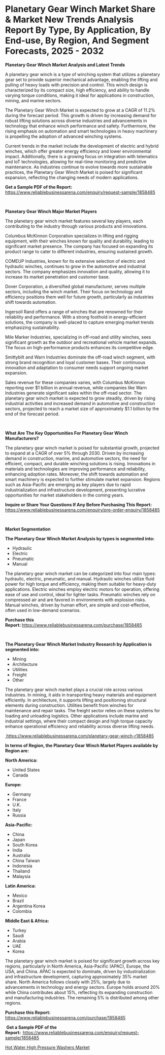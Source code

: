 <p><h1>Planetary Gear Winch Market Share & Market New Trends Analysis Report By Type, By Application, By End-use, By Region, And Segment Forecasts, 2025 - 2032</h1></p><p><strong>Planetary Gear Winch Market Analysis and Latest Trends</strong></p>
<p><p>A planetary gear winch is a type of winching system that utilizes a planetary gear set to provide superior mechanical advantage, enabling the lifting and pulling of heavy loads with precision and control. This winch design is characterized by its compact size, high efficiency, and ability to handle varying torque conditions, making it ideal for applications in construction, mining, and marine sectors.</p><p>The Planetary Gear Winch Market is expected to grow at a CAGR of 11.2% during the forecast period. This growth is driven by increasing demand for robust lifting solutions across diverse industries and advancements in technology that enhance winch performance and safety. Furthermore, the rising emphasis on automation and smart technologies in heavy machinery is propelling the adoption of advanced winching systems.</p><p>Current trends in the market include the development of electric and hybrid winches, which offer greater energy efficiency and lower environmental impact. Additionally, there is a growing focus on integration with telematics and IoT technologies, allowing for real-time monitoring and predictive maintenance. As industries continue to evolve towards more sustainable practices, the Planetary Gear Winch Market is poised for significant expansion, reflecting the changing needs of modern applications.</p></p>
<p><strong>Get a Sample PDF of the Report:&nbsp;</strong> <a href="https://www.reliablebusinessarena.com/enquiry/request-sample/1858485?utm_campaign=3268&utm_medium=2&utm_source=Github&utm_content=ia&utm_term=11042025&utm_id=planetary-gear-winch">https://www.reliablebusinessarena.com/enquiry/request-sample/1858485</a></p>
<p>&nbsp;</p>
<p><strong>Planetary Gear Winch Major Market Players</strong></p>
<p><p>The planetary gear winch market features several key players, each contributing to the industry through various products and innovations. </p><p>Columbus McKinnon Corporation specializes in lifting and rigging equipment, with their winches known for quality and durability, leading to significant market presence. The company has focused on expanding its product range to cater to different industries, ensuring sustained growth.</p><p>COMEUP Industries, known for its extensive selection of electric and hydraulic winches, continues to grow in the automotive and industrial sectors. The company emphasizes innovation and quality, allowing it to increase its market penetration and customer base.</p><p>Dover Corporation, a diversified global manufacturer, serves multiple sectors, including the winch market. Their focus on technology and efficiency positions them well for future growth, particularly as industries shift towards automation.</p><p>Ingersoll Rand offers a range of winches that are renowned for their reliability and performance. With a strong foothold in energy-efficient solutions, the company is well-placed to capture emerging market trends emphasizing sustainability.</p><p>Mile Marker Industries, specializing in off-road and utility winches, sees significant growth as the outdoor and recreational vehicle market expands. The focus on high-performance products enhances its competitive edge.</p><p>Smittybilt and Warn Industries dominate the off-road winch segment, with strong brand recognition and loyal customer bases. Their continuous innovation and adaptation to consumer needs support ongoing market expansion.</p><p>Sales revenue for these companies varies, with Columbus McKinnon reporting over $1 billion in annual revenue, while companies like Warn Industries generate significant sales within the off-road sector. The planetary gear winch market is expected to grow steadily, driven by rising industrial activities and increased demand in automotive and construction sectors, projected to reach a market size of approximately $1.1 billion by the end of the forecast period.</p></p>
<p>&nbsp;</p>
<p><strong>What Are The Key Opportunities For Planetary Gear Winch Manufacturers?</strong></p>
<p><p>The planetary gear winch market is poised for substantial growth, projected to expand at a CAGR of over 5% through 2030. Driven by increasing demand in construction, marine, and automotive sectors, the need for efficient, compact, and durable winching solutions is rising. Innovations in materials and technologies are improving performance and reliability, enhancing adoption rates. Moreover, the shift towards automation and smart machinery is expected to further stimulate market expansion. Regions such as Asia-Pacific are emerging as key players due to rapid industrialization and infrastructure development, presenting lucrative opportunities for market stakeholders in the coming years.</p></p>
<p><strong>Inquire or Share Your Questions If Any Before Purchasing This Report:</strong> <a href="https://www.reliablebusinessarena.com/enquiry/pre-order-enquiry/1858485?utm_campaign=3268&utm_medium=2&utm_source=Github&utm_content=ia&utm_term=11042025&utm_id=planetary-gear-winch">https://www.reliablebusinessarena.com/enquiry/pre-order-enquiry/1858485</a></p>
<p>&nbsp;</p>
<p><strong>Market Segmentation</strong></p>
<p><strong>The Planetary Gear Winch Market Analysis by types is segmented into:</strong></p>
<p><ul><li>Hydraulic</li><li>Electric</li><li>Pneumatic</li><li>Manual</li></ul></p>
<p><p>The planetary gear winch market can be categorized into four main types: hydraulic, electric, pneumatic, and manual. Hydraulic winches utilize fluid power for high torque and efficiency, making them suitable for heavy-duty applications. Electric winches employ electric motors for operation, offering ease of use and control, ideal for lighter tasks. Pneumatic winches rely on compressed air and are favored in environments with explosion risks. Manual winches, driven by human effort, are simple and cost-effective, often used in low-demand scenarios.</p></p>
<p><strong>Purchase this Report:&nbsp;</strong><a href="https://www.reliablebusinessarena.com/purchase/1858485?utm_campaign=3268&utm_medium=2&utm_source=Github&utm_content=ia&utm_term=11042025&utm_id=planetary-gear-winch">https://www.reliablebusinessarena.com/purchase/1858485</a></p>
<p>&nbsp;</p>
<p><strong>The Planetary Gear Winch Market Industry Research by Application is segmented into:</strong></p>
<p><ul><li>Mining</li><li>Architecture</li><li>Utilities</li><li>Freight</li><li>Other</li></ul></p>
<p><p>The planetary gear winch market plays a crucial role across various industries. In mining, it aids in transporting heavy materials and equipment efficiently. In architecture, it supports lifting and positioning structural elements during construction. Utilities benefit from winches for maintenance and repair tasks. The freight sector relies on these systems for loading and unloading logistics. Other applications include marine and industrial settings, where their compact design and high torque capacity enhance operational efficiency and reliability across diverse lifting needs.</p></p>
<p><a href="https://www.reliablebusinessarena.com/planetary-gear-winch-r1858485?utm_campaign=3268&utm_medium=2&utm_source=Github&utm_content=ia&utm_term=11042025&utm_id=planetary-gear-winch">&nbsp;https://www.reliablebusinessarena.com/planetary-gear-winch-r1858485</a></p>
<p><strong>In terms of Region, the Planetary Gear Winch Market Players available by Region are:</strong></p>
<p>
    <p> <strong> North America: </strong>
        <ul>
            <li>United States</li>
            <li>Canada</li>
        </ul>
        </p> 
    <p> <strong> Europe: </strong>
        <ul>
            <li>Germany</li>
            <li>France</li>
            <li>U.K.</li>
            <li>Italy</li>
            <li>Russia</li>
        </ul>
        </p> 
    <p> <strong> Asia-Pacific: </strong>
        <ul>
            <li>China</li>
            <li>Japan</li>
            <li>South Korea</li>
            <li>India</li>
            <li>Australia</li>
            <li>China Taiwan</li>
            <li>Indonesia</li>
            <li>Thailand</li>
            <li>Malaysia</li>
        </ul>
        </p> 
    <p> <strong> Latin America: </strong>
        <ul>
            <li>Mexico</li>
            <li>Brazil</li>
            <li>Argentina Korea</li>
            <li>Colombia</li>
        </ul>
        </p> 
    <p> <strong> Middle East & Africa: </strong>
        <ul>
            <li>Turkey</li>
            <li>Saudi</li>
            <li>Arabia</li>
            <li>UAE</li>
            <li>Korea</li>
        </ul>
    </p>
    </p>
<p><p>The planetary gear winch market is poised for significant growth across key regions, particularly in North America, Asia-Pacific (APAC), Europe, the USA, and China. APAC is expected to dominate, driven by industrialization and infrastructure development, capturing approximately 35% market share. North America follows closely with 25%, largely due to advancements in technology and energy sectors. Europe holds around 20% while China contributes about 15%, reflecting its expanding construction and manufacturing industries. The remaining 5% is distributed among other regions.</p></p>
<p><strong>Purchase this Report: </strong><a href="https://www.reliablebusinessarena.com/purchase/1858485?utm_campaign=3268&utm_medium=2&utm_source=Github&utm_content=ia&utm_term=11042025&utm_id=planetary-gear-winch">https://www.reliablebusinessarena.com/purchase/1858485</a></p>
<p>&nbsp;<strong>Get a Sample PDF of the Report:&nbsp;&nbsp;</strong><a href="https://www.reliablebusinessarena.com/enquiry/request-sample/1858485?utm_campaign=3268&utm_medium=2&utm_source=Github&utm_content=ia&utm_term=11042025&utm_id=planetary-gear-winch">https://www.reliablebusinessarena.com/enquiry/request-sample/1858485</a></p>
<p><strong></strong></p>
<p><p><a href="https://github.com/hiwanatalak/Market-Research-Report-List-1/blob/main/hot-water-high-pressure-washers-market.md?utm_campaign=3268&utm_medium=2&utm_source=Github&utm_content=ia&utm_term=11042025&utm_id=planetary-gear-winch">Hot Water High Pressure Washers Market</a></p></p>